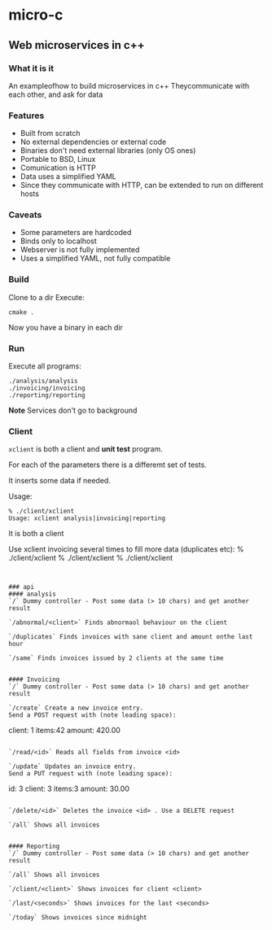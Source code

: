 # micro-c
## Web microservices in c++

### What it is it
An exampleofhow to build microservices in c++
Theycommunicate with each other, and ask for data

### Features
- Built from scratch
- No external dependencies or external code
- Binaries don't need external libraries (only OS ones)
- Portable to BSD, Linux
- Comunication is HTTP
- Data uses a simplified YAML
- Since they communicate with HTTP, can be extended to run on different hosts

### Caveats
- Some parameters are hardcoded
- Binds only to localhost
- Webserver is not fully implemented
- Uses a simplified YAML, not fully compatible

### Build
Clone to a dir
Execute:
```
cmake .
```
Now you have a binary in each dir

### Run
Execute all programs:
```
./analysis/analysis
./invoicing/invoicing
./reporting/reporting
```
**Note**
Services don't go to background


### Client
`xclient` is both a client and **unit test** program.

For each of the parameters there is a differemt set of tests.

It inserts some data if needed.

Usage:
```
% ./client/xclient 
Usage: xclient analysis|invoicing|reporting
```
It is both a client

Use xclient invoicing several times to fill more data (duplicates etc):
% ./client/xclient 
% ./client/xclient 
% ./client/xclient 
```


### api
#### analysis
`/` Dummy controller - Post some data (> 10 chars) and get another result

`/abnormal/<client>` Finds abnormaol behaviour on the client
 
`/duplicates` Finds invoices with sane client and amount onthe last hour

`/same` Finds invoices issued by 2 clients at the same time


#### Invoicing
`/` Dummy controller - Post some data (> 10 chars) and get another result

`/create` Create a new invoice entry.
Send a POST request with (note leading space):
```
 client: 1
 items:42
 amount: 420.00
 
```

`/read/<id>` Reads all fields from invoice <id> 

`/update` Updates an invoice entry.
Send a PUT request with (note leading space):
```
 id: 3
 client: 3
 items:3
 amount: 30.00
```

`/delete/<id>` Deletes the invoice <id> . Use a DELETE request

`/all` Shows all invoices


#### Reporting
`/` Dummy controller - Post some data (> 10 chars) and get another result

`/all` Shows all invoices

`/client/<client>` Shows invoices for client <client>
 
`/last/<seconds>` Shows invoices for the last <seconds>

`/today` Shows invoices since midnight

